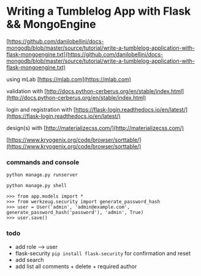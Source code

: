 # Writing a Tumblelog App with Flask && MongoEngine

[https://github.com/danilobellini/docs-mongodb/blob/master/source/tutorial/write-a-tumblelog-application-with-flask-mongoengine.txt](https://github.com/danilobellini/docs-mongodb/blob/master/source/tutorial/write-a-tumblelog-application-with-flask-mongoengine.txt)

using mLab 
[https://mlab.com](https://mlab.com)

validation with 
[http://docs.python-cerberus.org/en/stable/index.html](http://docs.python-cerberus.org/en/stable/index.html)

login and registration with
[https://flask-login.readthedocs.io/en/latest/](https://flask-login.readthedocs.io/en/latest/)

design(s) with
[http://materializecss.com/](http://materializecss.com/)

[https://www.kryogenix.org/code/browser/sorttable/](https://www.kryogenix.org/code/browser/sorttable/)

### commands and console
`python manage.py runserver`

`python manage.py shell`
```
>>> from app.models import *
>>> from werkzeug.security import generate_password_hash
>>> user = User('admin', 'admin@example.com', generate_password_hash('password'), 'admin', True)
>>> user.save()
```

### todo
- add role --> user
- flask-security `pip install flask-security` for confirmation and reset
- add search
- add list all comments + delete + required author